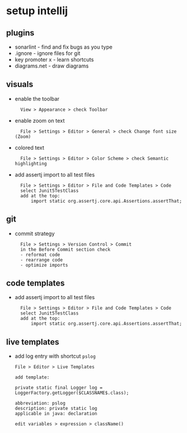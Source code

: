 # setup intellij

## plugins

- sonarlint - find and fix bugs as you type
- .ignore - ignore files for git
- key promoter x - learn shortcuts
- diagrams.net - draw diagrams

## visuals

- enable the toolbar

        View > Appearance > check Toolbar

- enable zoom on text

        File > Settings > Editor > General > check Change font size (Zoom)

- colored text

        File > Settings > Editor > Color Scheme > check Semantic highlighting

- add assertj import to all test files

        File > Settings > Editor > File and Code Templates > Code
        select Junit5TestClass
        add at the top: 
            import static org.assertj.core.api.Assertions.assertThat;

## git

- commit strategy

        File > Settings > Version Control > Commit
        in the Before Commit section check
        - reformat code
        - rearrange code
        - optimize imports

## code templates

- add assertj import to all test files

        File > Settings > Editor > File and Code Templates > Code
        select Junit5TestClass
        add at the top: 
            import static org.assertj.core.api.Assertions.assertThat;

## live templates

- add log entry with shortcut `pslog`

      File > Editor > Live Templates
      
      add template:
      
      private static final Logger log = LoggerFactory.getLogger($CLASSNAME$.class);

      abbreviation: pslog
      description: private static log
      applicable in java: declaration

      edit variables > expression > className() 